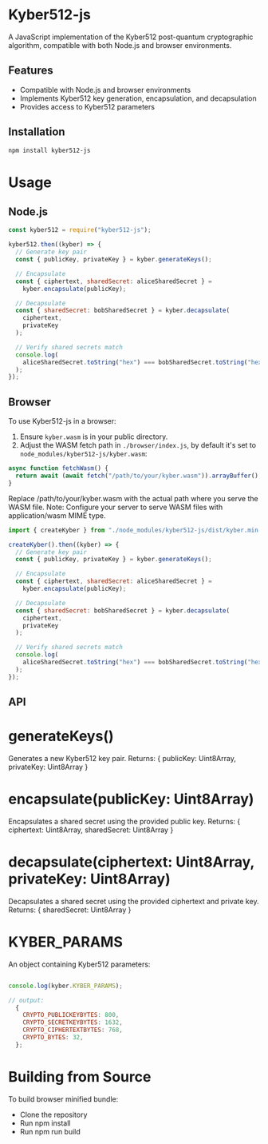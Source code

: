 # Kyber512-js

A JavaScript implementation of the Kyber512 post-quantum cryptographic algorithm, compatible with both Node.js and browser environments.

## Features

- Compatible with Node.js and browser environments
- Implements Kyber512 key generation, encapsulation, and decapsulation
- Provides access to Kyber512 parameters

## Installation

```bash
npm install kyber512-js
```

# Usage

## Node.js

```javascript
const kyber512 = require("kyber512-js");

kyber512.then((kyber) => {
  // Generate key pair
  const { publicKey, privateKey } = kyber.generateKeys();

  // Encapsulate
  const { ciphertext, sharedSecret: aliceSharedSecret } =
    kyber.encapsulate(publicKey);

  // Decapsulate
  const { sharedSecret: bobSharedSecret } = kyber.decapsulate(
    ciphertext,
    privateKey
  );

  // Verify shared secrets match
  console.log(
    aliceSharedSecret.toString("hex") === bobSharedSecret.toString("hex")
  );
});
```

## Browser

To use Kyber512-js in a browser:

1. Ensure `kyber.wasm` is in your public directory.
2. Adjust the WASM fetch path in `./browser/index.js`, by default it's set to `node_modules/kyber512-js/kyber.wasm`:

```javascript
async function fetchWasm() {
  return await (await fetch("/path/to/your/kyber.wasm")).arrayBuffer();
}
```

Replace /path/to/your/kyber.wasm with the actual path where you serve the WASM file.
Note: Configure your server to serve WASM files with application/wasm MIME type.

```javascript
import { createKyber } from "./node_modules/kyber512-js/dist/kyber.min.js";

createKyber().then((kyber) => {
  // Generate key pair
  const { publicKey, privateKey } = kyber.generateKeys();

  // Encapsulate
  const { ciphertext, sharedSecret: aliceSharedSecret } =
    kyber.encapsulate(publicKey);

  // Decapsulate
  const { sharedSecret: bobSharedSecret } = kyber.decapsulate(
    ciphertext,
    privateKey
  );

  // Verify shared secrets match
  console.log(
    aliceSharedSecret.toString("hex") === bobSharedSecret.toString("hex")
  );
});
```

## API

# generateKeys()

Generates a new Kyber512 key pair.
Returns: { publicKey: Uint8Array, privateKey: Uint8Array }

# encapsulate(publicKey: Uint8Array)

Encapsulates a shared secret using the provided public key.
Returns: { ciphertext: Uint8Array, sharedSecret: Uint8Array }

# decapsulate(ciphertext: Uint8Array, privateKey: Uint8Array)

Decapsulates a shared secret using the provided ciphertext and private key.
Returns: { sharedSecret: Uint8Array }

# KYBER_PARAMS

An object containing Kyber512 parameters:

```javascript

console.log(kyber.KYBER_PARAMS);

// output:
  {
    CRYPTO_PUBLICKEYBYTES: 800,
    CRYPTO_SECRETKEYBYTES: 1632,
    CRYPTO_CIPHERTEXTBYTES: 768,
    CRYPTO_BYTES: 32,
  };
```

# Building from Source

To build browser minified bundle:

- Clone the repository
- Run npm install
- Run npm run build

